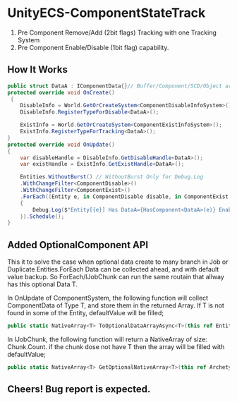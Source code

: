 # UnityECS-ComponentStateTrack

1. Pre Component Remove/Add (2bit flags) Tracking with one Tracking System
2. Pre Component Enable/Disable (1bit flag) capability.

## How It Works

``` csharp
public struct DataA : IComponentData{}// Buffer/Component/SCD/Object are all supported
protected override void OnCreate()
 {
    DisableInfo = World.GetOrCreateSystem<ComponentDisableInfoSystem>();
    DisableInfo.RegisterTypeForDisable<DataA>();

    ExistInfo = World.GetOrCreateSystem<ComponentExistInfoSystem>();
    ExistInfo.RegisterTypeForTracking<DataA>();
}
protected override void OnUpdate()
{
    var disableHandle = DisableInfo.GetDisableHandle<DataA>();
    var existHandle = ExistInfo.GetExistHandle<DataA>();

    Entities.WithoutBurst() // WithoutBurst Only for Debug.Log
    .WithChangeFilter<ComponentDisable>()
    .WithChangeFilter<ComponentExist>()
    .ForEach((Entity e, in ComponentDisable disable, in ComponentExist exist) =>
    {
        Debug.Log($"Entity[{e}] Has DataA={HasComponent<DataA>(e)} Enabled={disable.GetEnabled(disableHandle)}, Exist={exist.GetTrackState(existHandle)}");
    }).Schedule();
}
```

## Added OptionalComponent API

This it to solve the case when optional data create to many branch in Job or Duplicate Entities.ForEach
Data can be collected ahead, and with default value backup. So ForEach/IJobChunk can run the same routain that allway has this optional Data T.

In OnUpdate of ComponentSystem, the following function will collect ComponentData of Type T, and store them in the returned Array. If T is not found in some of the Entity, defaultValue will be filled;

``` csharp
public static NativeArray<T> ToOptionalDataArrayAsync<T>(this ref EntityQuery query, SystemBase system, Allocator allocator, ref JobHandle dependency, T defaultValue = default)
```

In IJobChunk, the following function will return a NativeArray of size: Chunk.Count. if the chunk dose not have T then the array will be filled with defaultValue;

``` csharp
public static NativeArray<T> GetOptionalNativeArray<T>(this ref ArchetypeChunk chunk, ComponentTypeHandle<T> typeHandle, int firstEntityIndex, T defaultValue);
```

## Cheers! Bug report is expected.